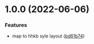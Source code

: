 # 1.0.0 (2022-06-06)


### Features

* map to hhkb syle layout ([bd61b74](https://github.com/harrisonde/zmk-nice/commit/bd61b74f89a61dc2bbf507db37ee859bc036882c))
